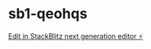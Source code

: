 # sb1-qeohqs

[Edit in StackBlitz next generation editor ⚡️](https://stackblitz.com/~/github.com/the-bergster/sb1-qeohqs)